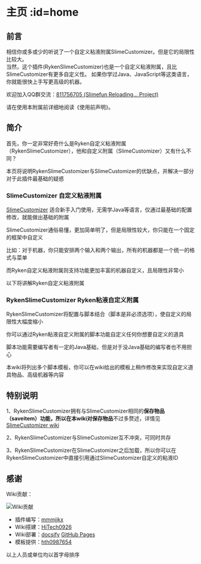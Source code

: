 # 主页 :id=home

## 前言

相信你或多或少的听说了一个自定义粘液附属SlimeCustomizer。但是它的局限性比较大。\
当然，这个插件(RykenSlimeCustomizer)也是一个自定义粘液附属，且比SlimeCustomizer有更多自定义性。
如果你学过Java、JavaScript等这类语言，你就能很快上手写更高级的机器。

欢迎加入QQ群交流：[811756705 (Slimefun Reloading... Project)](https://qm.qq.com/cgi-bin/qm/qr?k=idCPgpiN5wGQwc5fcO4PPLW4UkjAmsKP)

请在使用本附属前详细地阅读《使用前声明》。

## 简介

首先，你一定非常好奇什么是Ryken自定义粘液附属（RykenSlimeCustomizer），他和自定义附属（SlimeCustomizer）又有什么不同？

本页将说明RykenSlimeCustomizer与SlimeCustomizer的优缺点，并解决一部分对于此插件最基础的疑惑

### SlimeCustomizer 自定义粘液附属

[SlimeCustomizer](https://github.com/SlimefunGuguProject/SlimeCustomizer) 适合新手入门使用，无需学Java等语言，仅通过最基础的配置修改，就能做出基础的附属

SlimeCustomizer通俗易懂，更加简单明了，但是局限性较大，你只能在一个固定的框架中自定义

比如：对于机器，你只能安排两个输入和两个输出，所有的机器都是一个统一的格式与菜单

而Ryken自定义粘液附属则支持功能更加丰富的机器自定义，且局限性非常小

以下将讲解Ryken自定义粘液附属

### RykenSlimeCustomizer Ryken粘液自定义附属

RykenSlimeCustomizer将配置与脚本结合（脚本是非必须选项），使自定义的局限性大幅度缩小

你可以通过Ryken粘液自定义附属的脚本功能自定义任何你想要自定义的道具

脚本功能需要编写者有一定的Java基础，但是对于没Java基础的编写者也不用担心

本wiki将列出多个脚本模板，你可以在wiki给出的模板上稍作修改来实现自定义道具物品、高级机器等内容

## 特别说明

1、RykenSlimeCustomizer拥有与SlimeCustomizer相同的**保存物品（saveitem）**功能，所以在本wiki对**保存物品**不过多赘述，详情见[SlimeCustomizer wiki](https://slimefun-addons-wiki.guizhanss.cn/slime-customizer/)

2、RykenSlimeCustomizer与SlimeCustomizer互不冲突，可同时共存

3、RykenSlimeCustomizer在SlimeCustomizer之后加载，所以你可以在RykenSlimeCustomizer中直接引用通过SlimeCustomizer自定义的粘液ID

## 感谢

Wiki贡献：

![Wiki贡献](https://contrib.rocks/image?repo=SlimefunReloadingProject/RykenSlimeCustomizer-Wiki)

* 插件编写：[mmmjjkx](https://github.com/lijinhong11)
* Wiki搭建：[HiTech0926](https://github.com/HiTech0926)
* Wiki部署：[docsify](https://docsify.js.org/#/)  [GitHub Pages](https://pages.github.com/)
* 模板提供：[hth0987654](https://github.com/hth0987654)

以上人员或单位均以首字母排序
